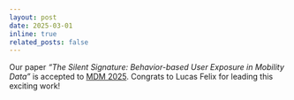 ```yaml
---
layout: post
date: 2025-03-01
inline: true
related_posts: false
---
```


 Our paper *“The Silent Signature: Behavior-based User Exposure in Mobility Data”* is accepted to [MDM 2025](https://mdm2025.github.io/AcceptedPapers.html#main). Congrats to Lucas Felix for leading this exciting work!